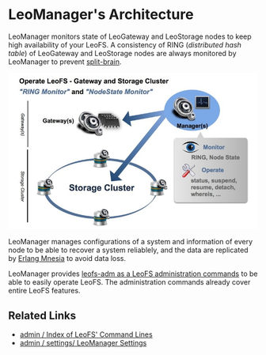 # LeoManager's Architecture

LeoManager monitors state of LeoGateway and LeoStorage nodes to keep high availability of your LeoFS. A consistency of RING (*distributed hash table*) of LeoGateway and LeoStorage nodes are always monitored by LeoManager to prevent <a href="https://en.wikipedia.org/wiki/Split-brain" target="_blank">split-brain</a>.


![](../assets/leofs-architecture.007.jpg)

LeoManager manages configurations of a system and information of every node to be able to recover a system reliablely, and the data are replicated by <a href="http://erlang.org/doc/man/mnesia.html" target="_blank">Erlang Mnesia</a> to avoid data loss.

LeoManager provides [leofs-adm as a LeoFS administration commands](../admin/index_of_commands.md) to be able to easily operate LeoFS. The administration commands already cover entire LeoFS features.

## Related Links

- [admin / Index of LeoFS' Command Lines](../admin/index_of_commands.md)
- [admin / settings/ LeoManager Settings](../admin/settings/leo_manager.md)